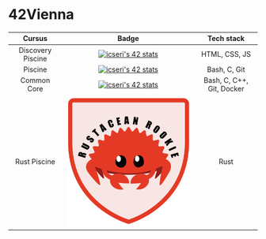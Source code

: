 # 42Vienna


| Cursus | Badge | Tech stack |
|:------:|:-----:|:----------:|
| Discovery Piscine | [![icseri's 42 stats](https://badge.nimon.fr/api/v2/clwhwslon104101rz9ciwa3r4/stats?cursusId=3&coalitionId=piscine)](./discovery_piscine/) | HTML, CSS, JS |
| Piscine |[![icseri's 42 stats](https://badge.nimon.fr/api/v2/clwhwslon104101rz9ciwa3r4/stats?cursusId=9&coalitionId=piscine)](./piscine/)| Bash, C, Git|
| Common Core | [![icseri's 42 stats](https://badge.nimon.fr/api/v2/clwhwslon104101rz9ciwa3r4/stats?cursusId=21&coalitionId=251)](./common_core/)| Bash, C, C++, Git, Docker |
| Rust Piscine | [![Badge](./rust_piscine/Rust_badge.svg)](./rust_piscine/) | Rust |
